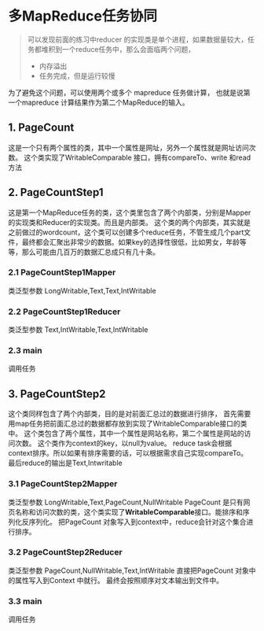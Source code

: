 
# 多MapReduce任务协同

> 可以发现前面的练习中reducer 的实现类是单个进程，如果数据量较大，任务都堆积到一个reduce任务中，那么会面临两个问题，
> * 内存溢出
> * 任务完成，但是运行较慢

为了避免这个问题，可以使用两个或多个 mapreduce 任务做计算，
也就是说第一个mapreduce 计算结果作为第二个MapReduce的输入。

## 1. PageCount
这是一个只有两个属性的类，其中一个属性是网址，另外一个属性就是网址访问次数。
这个类实现了WritableComparable 接口，拥有compareTo、write 和read 方法

## 2. PageCountStep1

这是第一个MapReduce任务的类，这个类里包含了两个内部类，分别是Mapper的实现类和Reducer的实现类。而且是内部类。
这个类的两个内部类，其实就是之前做过的wordcount，这个类可以创建多个reduce任务，不管生成几个part文件，最终都会汇聚出非常少的数据。如果key的选择性很低，比如男女，年龄等等，那么可能由几百万的数据汇总成只有几十条。


### 2.1 PageCountStep1Mapper
类泛型参数 LongWritable,Text,Text,IntWritable

### 2.2 PageCountStep1Reducer 
类泛型参数 Text,IntWritable,Text,IntWritable


### 2.3 main
调用任务 

## 3. PageCountStep2
这个类同样包含了两个内部类，目的是对前面汇总过的数据进行排序， 首先需要用map任务把前面汇总过的数据都存放到实现了WritableComparable接口的类中。 
这个类包含了两个属性，其中一个属性是网站名称，第二个属性是网站的访问次数。
这个类作为context的key，以null为value。
reduce task会根据context排序。所以如果有排序需要的话，可以根据需求自己实现compareTo。
最后reduce的输出是Text,Intwritable

### 3.1 PageCountStep2Mapper
类泛型参数 LongWritable,Text,PageCount,NullWritable
PageCount 是只有网页名称和访问次数的类，这个类实现了**WritableComparable**接口。能排序和序列化反序列化。 把PageCount 对象写入到context中，reduce会针对这个集合进行排序。 

### 3.2 PageCountStep2Reducer
类泛型参数 PageCount,NullWritable,Text,IntWritable
直接把PageCount 对象中的属性写入到Context 中就行。
最终会按照顺序对文本输出到文件中。

### 3.3 main
调用任务 